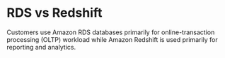 # RDS vs Redshift

Customers use Amazon RDS databases primarily for online-transaction processing (OLTP) workload while Amazon Redshift is used primarily for reporting and analytics.
